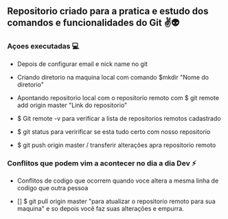 ## Repositorio criado para a pratica e estudo dos comandos e funcionalidades do Git ✌️👽                                                    

### Açoes executadas 💻
 
* Depois de configurar email e nick name no git 

 *  Criando diretorio na maquina local com comando $mkdir "Nome do diretorio"
 *  Apontando repositorio local com o repositorio remoto com $ git remote add origin master "Link do repositorio"
 *  $ Git remote -v  para verificar a lista de repositorios remotos cadastrado
 *  $ git status para veririficar se esta tudo certo com nosso repositorio
 *  $ git push origin master / transferir alterações apra repositorio remoto

### Conflitos que podem vim a acontecer no dia a dia Dev ⚡

 *  Conflitos de codigo que ocorrem quando voce altera a mesma linha de codigo que outra pessoa
 - [] $ git pull origin master "para atualizar o repositorio remoto para sua maquina" e so depois você faz suas alterações e empurra.
 


